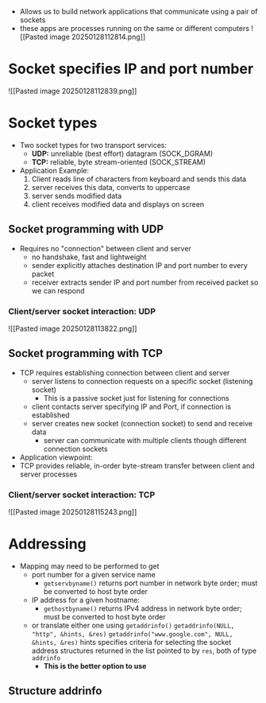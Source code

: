- Allows us to build network applications that communicate using a pair of sockets
- these apps are processes running on the same or different computers
![[Pasted image 20250128112814.png]]
# Socket specifies IP and port number
![[Pasted image 20250128112839.png]]
# Socket types
- Two socket types for two transport services:
	- **UDP:** unreliable (best effort) datagram (SOCK_DGRAM)
	- **TCP:** reliable, byte stream-oriented (SOCK_STREAM)
- Application Example:
	1. Client reads line of characters from keyboard and sends this data
	2. server receives this data, converts to uppercase
	3. server sends modified data
	4. client receives modified data and displays on screen
## Socket programming with UDP
- Requires no "connection" between client and server
	- no handshake, fast and lightweight
	- sender explicitly attaches destination IP and port number to every packet
	- receiver extracts sender IP and port number from received packet so we can respond
### Client/server socket interaction: UDP
![[Pasted image 20250128113822.png]]
## Socket programming with TCP
- TCP requires establishing connection between client and server
	- server listens to connection requests on a specific socket (listening socket)
		- This is a passive socket just for listening for connections
	- client contacts server specifying IP and Port, if connection is established
	- server creates new socket (connection socket) to send and receive data
		- server can communicate with multiple clients though different connection sockets
- Application viewpoint:  
- TCP provides reliable, in-order byte-stream transfer between client and server processes
### Client/server socket interaction: TCP
![[Pasted image 20250128115243.png]]
# Addressing
- Mapping may need to be performed to get
	- port number for a given service name
		- `getservbyname()` returns port number in network byte order; must be converted to host byte order
	- IP address for a given hostname:  
		- `gethostbyname()` returns IPv4 address in network byte order; must be converted to host byte order
	- or translate either one using `getaddrinfo()` `getaddrinfo(NULL, "http", &hints, &res)` `getaddrinfo("www.google.com", NULL, &hints, &res)` hints specifies criteria for selecting the socket address structures returned in the list pointed to by `res`, both of type `addrinfo`
		- **This is the better option to use**
## Structure addrinfo

